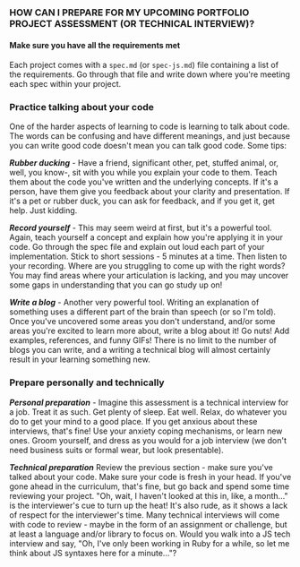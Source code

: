 ### HOW CAN I PREPARE FOR MY UPCOMING PORTFOLIO PROJECT ASSESSMENT (OR TECHNICAL INTERVIEW)?

#### Make sure you have all the requirements met

Each project comes with a `spec.md` (or `spec-js.md`) file containing a list of the requirements.  Go through that file and write down where you're meeting each spec within your project.

### Practice talking about your code

One of the harder aspects of learning to code is learning to talk about code.  The words can be confusing and have different meanings, and just because you can write good code doesn't mean you can talk good code.  Some tips:

**_Rubber ducking_** - Have a friend, significant other, pet, stuffed animal, or, well, you know-, sit with you while you explain your code to them.  Teach them about the code you've written and the underlying concepts.  If it's a person, have them give you feedback about your clarity and presentation.  If it's a pet or rubber duck, you can ask for feedback, and if you get it, get help.  Just kidding.

**_Record yourself_** - This may seem weird at first, but it's a powerful tool.  Again, teach yourself a concept and explain how you're applying it in your code.  Go through the spec file and explain out loud each part of your implementation.  Stick to short sessions - 5 minutes at a time.  Then listen to your recording.  Where are you struggling to come up with the right words?  You may find areas where your articulation is lacking, and you may uncover some gaps in understanding that you can go study up on!

**_Write a blog_** - Another very powerful tool.  Writing an explanation of something uses a different part of the brain than speech (or so I'm told).  Once you've uncovered some areas you don't understand, and/or some areas you're excited to learn more about, write a blog about it!  Go nuts!  Add examples, references, and funny GIFs!  There is no limit to the number of blogs you can write, and a writing a technical blog will almost certainly result in your learning something new.

### Prepare personally and technically

**_Personal preparation_** - Imagine this assessment is a technical interview for a job.  Treat it as such.  Get plenty of sleep.  Eat well.  Relax, do whatever you do to get your mind to a good place.  If you get anxious about these interviews, that's fine!  Use your anxiety coping mechanisms, or learn new ones.  Groom yourself, and dress as you would for a job interview (we don't need business suits or formal wear, but look presentable).

**_Technical preparation_** Review the previous section - make sure you've talked about your code.  Make sure your code is fresh in your head.  If you've gone ahead in the curriculum, that's fine, but go back and spend some time reviewing your project.  "Oh, wait, I haven't looked at this in, like, a month..." is the interviewer's cue to turn up the heat!  It's also rude, as it shows a lack of respect for the interviewer's time.  Many technical interviews will come with code to review - maybe in the form of an assignment or challenge, but at least a language and/or library to focus on.  Would you walk into a JS tech interview and say, "Oh, I've only been working in Ruby for a while, so let me think about JS syntaxes here for a minute..."?
